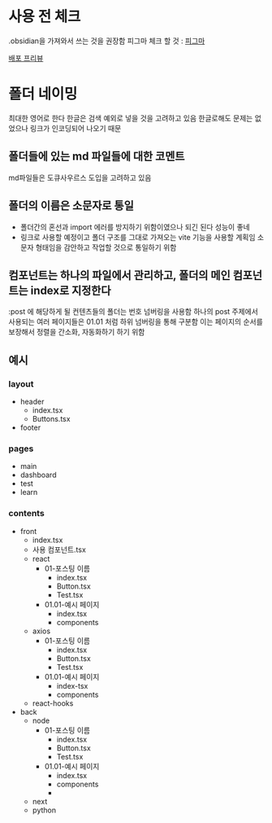 # 사용 전 체크

.obsidian을 가져와서 쓰는 것을 권장함
피그마 체크 할 것 : [피그마](https://www.figma.com/file/JTgfhaiAm9mWAqbmChCEYo/react-playground?node-id=0%3A1&t=oczIrWhWazX5AhPN-1)

[배포 프리뷰](https://zippy-lamington-f8a667.netlify.app/)


# 폴더 네이밍

최대한 영어로 한다
한글은 검색 예외로 넣을 것을 고려하고 있음
한글로해도 문제는 없었으나 링크가 인코딩되어 나오기 때문

## 폴더들에 있는 md 파일들에 대한 코멘트

md파일들은 도큐사우르스 도입을 고려하고 있음

## 폴더의 이름은 소문자로 통일

- 폴더간의 혼선과 import 에러를 방지하기 위함이였으나 되긴 된다 성능이 좋네
- 링크로 사용할 예정이고 폴더 구조를 그대로 가져오는 vite 기능을 사용할 계획임
  소문자 형태임을 감안하고 작업할 것으로 통일하기 위함

## 컴포넌트는 하나의 파일에서 관리하고, 폴더의 메인 컴포넌트는 index로 지정한다

:post 에 해당하게 될 컨텐츠들의 폴더는 번호 넘버링을 사용함
하나의 post 주제에서 사용되는 여러 페이지들은 01.01 처럼 하위 넘버링을 통해 구분함
이는 페이지의 순서를 보장해서 정렬을 간소화, 자동화하기 하기 위함

## 예시

### layout

- header
  - index.tsx
  - Buttons.tsx
- footer

### pages

- main
- dashboard
- test
- learn

### contents

- front
  - index.tsx
  - 사용 컴포넌트.tsx
  - react
    - 01-포스팅 이름
      - index.tsx
      - Button.tsx
      - Test.tsx
    - 01.01-예시 페이지
      - index.tsx
      - components
  - axios
    - 01-포스팅 이름
      - index.tsx
      - Button.tsx
      - Test.tsx
    - 01.01-예시 페이지
      - index-tsx
      - components
  - react-hooks
- back
  - node
    - 01-포스팅 이름
      - index.tsx
      - Button.tsx
      - Test.tsx
    - 01.01-예시 페이지
      - index.tsx
      - components
      -
  - next
  - python
